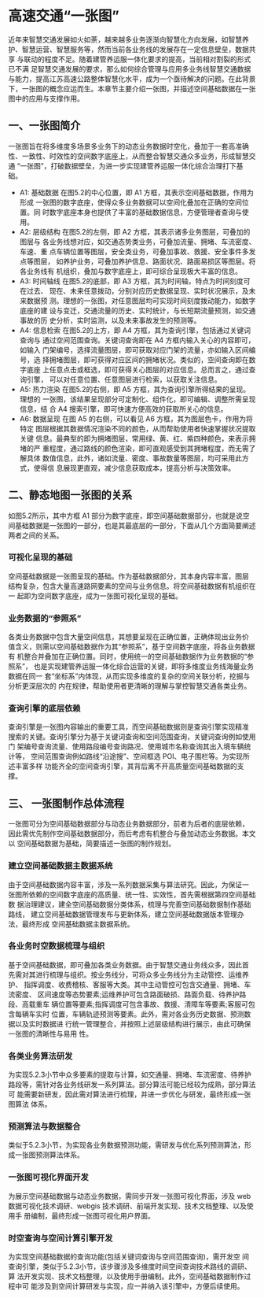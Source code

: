 # 高速交通“一张图”

近年来智慧交通发展如火如荼，越来越多业务逐渐向智慧化方向发展，如智慧养 护、智慧运营、智慧服务等，然而当前各业务线的发展存在一定信息壁垒，数据共享 与联动的程度不足。随着建管养运服一体化要求的提高，当前相对割裂的形式已不满 足智慧交通发展的要求，那么如何综合管理与应用多业务线智慧交通数据与能力，提高江苏高速公路整体智慧化水平，成为一个亟待解决的问题。在此背景下，一张图的概念应运而生。本章节主要介绍一张图，并描述空间基础数据在一张图中的应用与支撑作用。

## 一、一张图简介

一张图旨在将多维度多场景多业务下的动态业务数据时空化，叠加于一套高准确性、一致性、时效性的空间数字底座上，从而整合智慧交通众多业务，形成智慧交通 “一张图”，打破数据壁垒，为进一步实现建管养运服一体化综合治理打下基础。



* A1: 基础数据 在图5.2的中心位置，即 A1 方框，其表示空间基础数据，作用为形成 一张图的数字底座，使得众多业务数据可以空间化叠加在正确的空间位置。同 时数字底座本身也提供了丰富的基础数据信息，方便管理者查询与使用。
* A2: 层级结构 在图5.2的左侧，即 A2 方框，其表示诸多业务图层，可叠加的图层与 各业务线想对应，如交通态势类业务，可叠加流量、拥堵、车流密度、车速、重 点车辆位置等图层，安全类业务，可叠加事故、救援、安全事件多发点等图层， 如养护业务，可叠加养护信息、路面状况、路面易损区等图层。将各业务线有 机组织，叠加与数字底座上，即可综合呈现极大丰富的信息。
* A3: 时间轴线 在图5.2的底部，即 A3 方框，其为时间轴，特点为时间刻度可在过去、 现在、未来任意拨动，分别对应历史数据呈现、实时状况展示，及未来数据预 测。理想的一张图，对任意图层均可实现时间刻度拨动能力，如数字底座的建 设与变迁，交通流量的历史、实时统计，与长短期流量预测，如交通事故的历 史分析，实时监测，以及未来事故发生的预测等。
* &#x20;A4: 信息检索 在图5.2的上方，即 A4 方框，其为查询引擎，包括通过关键词查询与 通过空间范围查询。关键词查询即在 A4 方框内输入关心的内容即可，如输入 门架编号，选择流量图层，即可获取对应门架的流量，亦如输入区间编号，选 择拥堵图层，即可获得对应区间的拥堵状况。类似的，空间查询即在数字底座 上任意点击或框选，即可获得关心图层的对应信息。总而言之，通过查询引擎， 可以对任意位置、任意图层进行检索，以获取关注信息。
* A5: 热力渲染 在图5.2的右侧，即 A5 方框，其为查询引擎所得结果的呈现。理想的 一张图，该结果呈现部分可定制化、组件化，即可编辑、调整所需呈现信息，结 合 A4 搜索引擎，即可快速方便高效的获取所关心的信息。
* A6: 数据呈现 在图 A5 的右侧，可以看见 A6 方框，其为图层色卡，作用为将特定 图层根据其数据情况渲染不同的颜色，从而帮助使用者快速掌握状况提取关键 信息。最典型的即为拥堵图层，常用绿、黄、红、紫四种颜色，来表示拥堵的严 重程度，通过路线的颜色渲染，即可直观感受到其拥堵程度，而无需了解具体 数值信息，此外，诸如流量、密度、事故数量等图层，均可采用此方式，使得信 息展现更直观，减少信息获取成本，提高分析与决策效率。

## 二、静态地图一张图的关系

如图5.2所示，其中方框 A1 部分为数字底座，即空间基础数据部分，也就是说空间基础数据是一张图的一部分，也是其最底层的一部分，下面从几个方面简要阐述两者之间的关系。

### 可视化呈现的基础

空间基础数据是一张图呈现的基础。作为基础数据部分，其本身内容丰富，图层 结构复杂，包含大量高速路网要素的空间与业务信息。将空间基础数据有机组织在一 起即为空间数字底座，成为一张图可视化呈现的基础。

### 业务数据的“参照系”

各类业务数据中包含大量空间信息，其想要呈现在正确位置，正确体现出业务价 值含义，则需以空间基础数据作为其“参照系”，基于空间数字底座，将各业务数据有 机整合并叠加在正确位置。同时，使用统一的空间基础数据作为业务数据的“参照系”， 也是实现建管养运服一体化综合运营的关键，即将多维度业务线海量业务数据在同一 套“坐标系”内体现，从而实现多维度的复杂的空间关联分析，挖掘与分析更深层次的 内在规律，帮助使用者更清晰的理解与掌控智慧交通各类业务。

### 查询引擎的底层依赖

查询引擎是一张图内容输出的重要工具，而空间基础数据则是查询引擎实现精准 搜索的关键。查询引擎分为基于关键词查询和空间范围查询，关键词查询例如使用门 架编号查询流量、使用路段编号查询路况、使用城市名称查询其出入境车辆统计等， 空间范围查询例如路线“沿途搜”、空间框选 POI、电子围栏等。为实现所述丰富多样 功能齐全的空间查询引擎，其背后离不开高质量空间基础数据的支撑。

## 三、 一张图制作总体流程

一张图可分为空间基础数据部分与动态业务数据部分，前者为后者的底层依赖， 因此需优先制作空间基础数据部分，而后考虑有机整合与叠加动态业务数据。本文以 空间基础数据为基础，简要描述一张图的制作规划。

### 建立空间基础数据主数据系统

由于空间基础数据内容丰富，涉及一系列数据采集与算法研究。因此，为保证一 张图所依赖的空间数字底座的高质量、统一性、实效性，首先需根据第四空间基础数 据治理建议，建全空间基础数据分类体系，梳理与完善空间基础数据制作基础路线， 建立空间基础数据管理发布与更新体系，建立空间基础数据版本管理办法，最终形成 空间基础数据主数据系统。

### 各业务时空数据梳理与组织

基于空间基础数据，即可叠加各类业务数据。由于智慧交通业务线众多，因此首 先需对其进行梳理与组织。按业务线分，可将众多业务线分为主动管控、运维养护、 指挥调度、收费稽核、客服等大类。其中主动管控可包含交通量、拥堵、车流密度、 区间速度等态势要素;运维养护可包含路面破损、路面负载、待养护路段、高载重车 辆位置等要素;指挥调度可包含事故、救援、清障车等要素;客服可包含每辆车实时 位置，车辆轨迹预测等要素。此外，需对各业务历史数据、预测数据以及实时数据进 行统一管理整合，并按照上述层级结构进行展示，由此可确保一张图的清晰性与易用 性。

### 各类业务算法研发

为实现5.2.3小节中众多要素的提取与计算，如交通量、拥堵、车流密度、待养护 路段等，需针对各业务线研发一系列算法。部分算法可能已经较为成熟，部分算法可 能需要新研发，因此需对算法进行梳理，并进一步优化与研发，最终形成一张图算法 体系。

### 预测算法与数据整合

类似于5.2.3小节，为实现各业务数据预测功能，需研发与优化系列预测算法，形 成一张图预测算法体系。

### 一张图可视化界面开发

为展示空间基础数据与动态业务数据，需同步开发一张图可视化界面，涉及 web 数据可视化技术调研、webgis 技术调研、前端开发实现、技术文档整理、以及使用手 册编制，最终形成一张图可视化用户界面。

### 时空查询与空间计算引擎开发

为实现空间基础数据的查询功能(包括关键词查询与空间范围查询)，需开发空 间查询引擎，类似于5.2.3小节，该步骤涉及多维度时间空间查询技术路线的调研、算 法开发实现、技术文档整理，以及使用手册编制。此外，空间基础数据制作过程中可 能涉及到空间计算研发与实现，应一并纳入该引擎中，方便后续使用。
